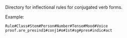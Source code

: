 Directory for inflectional rules for conjugated verb forms.

Example:

    Rule#Class#Stem#Person#Number#Tense#Mood#Voice
    proof.are_presind1#conj1#o#1st#sg#pres#indic#act
